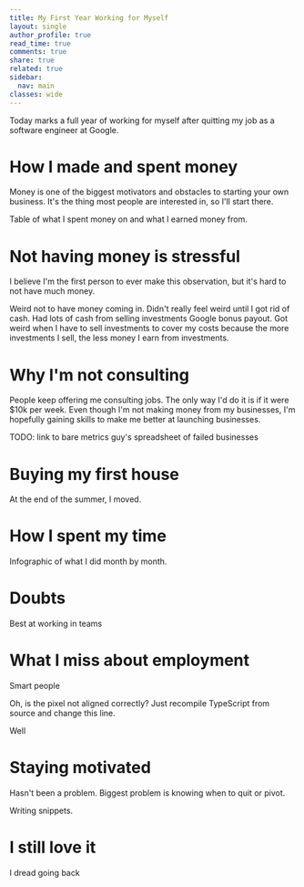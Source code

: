 ```yaml
---
title: My First Year Working for Myself
layout: single
author_profile: true
read_time: true
comments: true
share: true
related: true
sidebar:
  nav: main
classes: wide
---
```


Today marks a full year of working for myself after quitting my job as a software engineer at Google.

# How I made and spent money

Money is one of the biggest motivators and obstacles to starting your own business. It's the thing most people are interested in, so I'll start there.

Table of what I spent money on and what I earned money from.

# Not having money is stressful

I believe I'm the first person to ever make this observation, but it's hard to not have much money.

Weird not to have money coming in. Didn't really feel weird until I got rid of cash. Had lots of cash from selling investments Google bonus payout. Got weird when I have to sell investments to cover my costs because the more investments I sell, the less money I earn from investments.

# Why I'm not consulting

People keep offering me consulting jobs. The only way I'd do it is if it were $10k per week. Even though I'm not making money from my businesses, I'm hopefully gaining skills to make me better at launching businesses.

TODO: link to bare metrics guy's spreadsheet of failed businesses

# Buying my first house

At the end of the summer, I moved.

# How I spent my time

Infographic of what I did month by month.

# Doubts

Best at working in teams

# What I miss about employment

Smart people

Oh, is the pixel not aligned correctly? Just recompile TypeScript from source and change this line.

Well

# Staying motivated

Hasn't been a problem. Biggest problem is knowing when to quit or pivot.

Writing snippets.

# I still love it

I dread going back